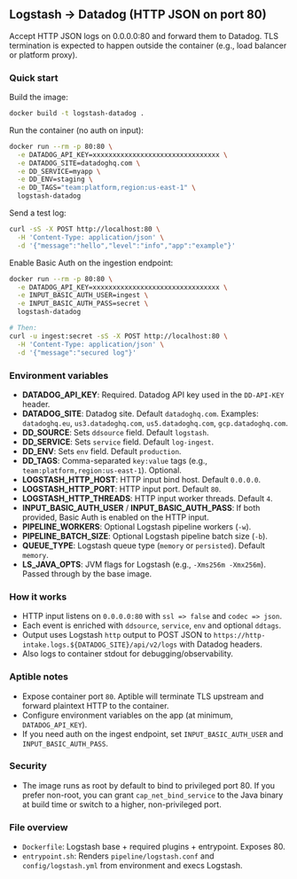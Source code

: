 ## Logstash → Datadog (HTTP JSON on port 80)

Accept HTTP JSON logs on 0.0.0.0:80 and forward them to Datadog. TLS termination is expected to happen outside the container (e.g., load balancer or platform proxy).

### Quick start

Build the image:

```bash
docker build -t logstash-datadog .
```

Run the container (no auth on input):

```bash
docker run --rm -p 80:80 \
  -e DATADOG_API_KEY=xxxxxxxxxxxxxxxxxxxxxxxxxxxxxxxx \
  -e DATADOG_SITE=datadoghq.com \
  -e DD_SERVICE=myapp \
  -e DD_ENV=staging \
  -e DD_TAGS="team:platform,region:us-east-1" \
  logstash-datadog
```

Send a test log:

```bash
curl -sS -X POST http://localhost:80 \
  -H 'Content-Type: application/json' \
  -d '{"message":"hello","level":"info","app":"example"}'
```

Enable Basic Auth on the ingestion endpoint:

```bash
docker run --rm -p 80:80 \
  -e DATADOG_API_KEY=xxxxxxxxxxxxxxxxxxxxxxxxxxxxxxxx \
  -e INPUT_BASIC_AUTH_USER=ingest \
  -e INPUT_BASIC_AUTH_PASS=secret \
  logstash-datadog

# Then:
curl -u ingest:secret -sS -X POST http://localhost:80 \
  -H 'Content-Type: application/json' \
  -d '{"message":"secured log"}'
```

### Environment variables

- **DATADOG_API_KEY**: Required. Datadog API key used in the `DD-API-KEY` header.
- **DATADOG_SITE**: Datadog site. Default `datadoghq.com`. Examples: `datadoghq.eu`, `us3.datadoghq.com`, `us5.datadoghq.com`, `gcp.datadoghq.com`.
- **DD_SOURCE**: Sets `ddsource` field. Default `logstash`.
- **DD_SERVICE**: Sets `service` field. Default `log-ingest`.
- **DD_ENV**: Sets `env` field. Default `production`.
- **DD_TAGS**: Comma-separated `key:value` tags (e.g., `team:platform,region:us-east-1`). Optional.
- **LOGSTASH_HTTP_HOST**: HTTP input bind host. Default `0.0.0.0`.
- **LOGSTASH_HTTP_PORT**: HTTP input port. Default `80`.
- **LOGSTASH_HTTP_THREADS**: HTTP input worker threads. Default `4`.
- **INPUT_BASIC_AUTH_USER** / **INPUT_BASIC_AUTH_PASS**: If both provided, Basic Auth is enabled on the HTTP input.
- **PIPELINE_WORKERS**: Optional Logstash pipeline workers (`-w`).
- **PIPELINE_BATCH_SIZE**: Optional Logstash pipeline batch size (`-b`).
- **QUEUE_TYPE**: Logstash queue type (`memory` or `persisted`). Default `memory`.
- **LS_JAVA_OPTS**: JVM flags for Logstash (e.g., `-Xms256m -Xmx256m`). Passed through by the base image.

### How it works

- HTTP input listens on `0.0.0.0:80` with `ssl => false` and `codec => json`.
- Each event is enriched with `ddsource`, `service`, `env` and optional `ddtags`.
- Output uses Logstash `http` output to POST JSON to `https://http-intake.logs.${DATADOG_SITE}/api/v2/logs` with Datadog headers.
- Also logs to container stdout for debugging/observability.

### Aptible notes

- Expose container port `80`. Aptible will terminate TLS upstream and forward plaintext HTTP to the container.
- Configure environment variables on the app (at minimum, `DATADOG_API_KEY`).
- If you need auth on the ingest endpoint, set `INPUT_BASIC_AUTH_USER` and `INPUT_BASIC_AUTH_PASS`.

### Security

- The image runs as root by default to bind to privileged port 80. If you prefer non-root, you can grant `cap_net_bind_service` to the Java binary at build time or switch to a higher, non-privileged port.

### File overview

- `Dockerfile`: Logstash base + required plugins + entrypoint. Exposes 80.
- `entrypoint.sh`: Renders `pipeline/logstash.conf` and `config/logstash.yml` from environment and execs Logstash.


